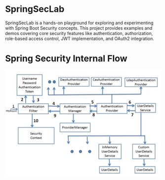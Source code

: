 # SpringSecLab
SpringSecLab is a hands-on playground for exploring and experimenting with Spring Boot Security concepts. This project provides examples and demos covering core security features like authentication, authorization, role-based access control, JWT implementation, and OAuth2 integration.


# Spring Security Internal Flow
![](src/main/resources/spring-security.png)